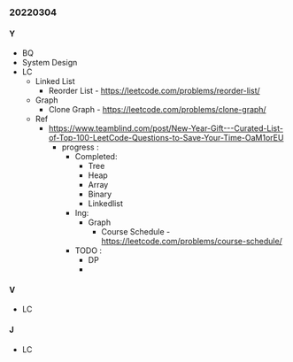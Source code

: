 ### 20220304

#### Y
- BQ
- System Design
- LC
  - Linked List
    - Reorder List - https://leetcode.com/problems/reorder-list/
  - Graph
    - Clone Graph - https://leetcode.com/problems/clone-graph/
  - Ref
    - https://www.teamblind.com/post/New-Year-Gift---Curated-List-of-Top-100-LeetCode-Questions-to-Save-Your-Time-OaM1orEU
      - progress :
        - Completed:
          - Tree
          - Heap
          - Array
          - Binary
          - Linkedlist
        - Ing:
          - Graph
            - Course Schedule - https://leetcode.com/problems/course-schedule/
        - TODO :
          - DP
          - 
#### V
  - LC

#### J
  - LC
